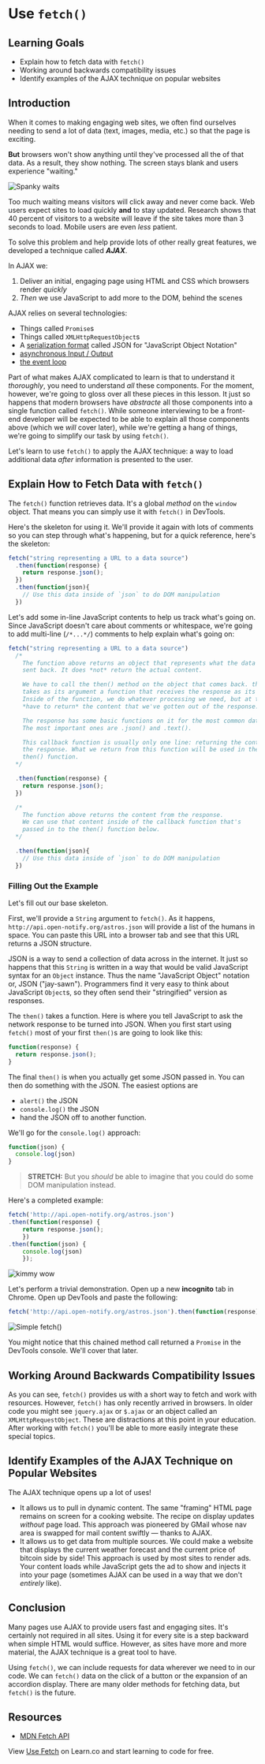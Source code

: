 # Use `fetch()`

## Learning Goals

- Explain how to fetch data with `fetch()`
- Working around backwards compatibility issues
- Identify examples of the AJAX technique on popular websites

## Introduction

When it comes to making engaging web sites, we often find ourselves needing to
send a lot of data (text, images, media, etc.) so that the page is exciting.

**But** browsers won't show anything until they've processed all the of that
data. As a result, they show nothing. The screen stays blank and users
experience "waiting."

![Spanky waits](https://media.giphy.com/media/tXL4FHPSnVJ0A/giphy.gif)

Too much waiting means visitors will click away and never come back. Web users
expect sites to load quickly **and** to stay updated. Research shows that 40
percent of visitors to a website will leave if the site takes more than 3
seconds to load. Mobile users are even _less_ patient.

To solve this problem and help provide lots of other really great features, we
developed a technique called **_AJAX_**.

In AJAX we:

1. Deliver an initial, engaging page using HTML and CSS which browsers render
   _quickly_
2. _Then_ we use JavaScript to add more to the DOM, behind the scenes

AJAX relies on several technologies:

* Things called `Promise`s
* Things called `XMLHttpRequestObject`s
* A [serialization format][sf] called JSON for "JavaScript Object Notation"
* [asynchronous Input / Output][asyncIO]
* [the event loop][el]

Part of what makes AJAX complicated to learn is that to understand it
_thoroughly_, you need to understand _all_ these components. For the moment,
however, we're going to gloss over all these pieces in this lesson. It just so
happens that modern browsers have _abstracte_ all those components into a
single function called `fetch()`. While someone interviewing to be a front-end
developer will be expected to be able to explain all those components above
(which we _will_ cover later), while we're getting a hang of things, we're
going to simplify our task by using `fetch()`.

Let's learn to use `fetch()` to apply the AJAX technique: a way to load
additional data _after_ information is presented to the user.

## Explain How to Fetch Data with `fetch()`

The `fetch()` function retrieves data. It's a global _method_ on the `window`
object. That means you can simply use it with `fetch()` in DevTools.

Here's the skeleton for using it. We'll provide it again with lots of comments
so you can step through what's happening, but for a quick reference, here's
the skeleton:

```js
fetch("string representing a URL to a data source")
  .then(function(response) {
    return response.json();
  })
  .then(function(json){
    // Use this data inside of `json` to do DOM manipulation
  })
```

Let's add some in-line JavaScript contents to help us track what's going on.
Since JavaScript doesn't care about comments or whitespace, we're going to add
multi-line (`/*...*/`) comments to help explain what's going on:

```js
fetch("string representing a URL to a data source")
  /*
    The function above returns an object that represents what the data source
    sent back. It does *not* return the actual content.

    We have to call the then() method on the object that comes back. then()
    takes as its argument a function that receives the response as its argument.
    Inside of the function, we do whatever processing we need, but at the end we
    *have to return* the content that we've gotten out of the response.

    The response has some basic functions on it for the most common data types.
    The most important ones are .json() and .text().

    This callback function is usually only one line: returning the content from
    the response. What we return from this function will be used in the _next_
    then() function.
  */

  .then(function(response) {
    return response.json();
  })

  /*
    The function above returns the content from the response.
    We can use that content inside of the callback function that's
    passed in to the then() function below.
  */

  .then(function(json){
    // Use this data inside of `json` to do DOM manipulation
  })
```

### Filling Out the Example

Let's fill out our base skeleton.

First, we'll provide a `String` argument to `fetch()`.  As it happens,
`http://api.open-notify.org/astros.json` will provide a list of the humans in
space. You can paste this URL into a browser tab and see that this URL returns
a JSON structure.

JSON is a way to send a collection of data across in the internet. It just so
happens that this `String` is written in a way that would be valid JavaScript
syntax for an `Object` instance. Thus the name "JavaScript Object" notation or,
JSON ("jay-sawn"). Programmers find it very easy to think about JavaScript
`Object`s, so they often send their "stringified" version as responses.

The `then()` takes a function. Here is where you tell JavaScript to ask the
network response to be turned into JSON.  When you first start using `fetch()`
most of your first `then()`s are going to look like this:

```js
function(response) {
  return response.json();
}
```

The final `then()` is when you actually get some JSON passed in. You can then
do something with the JSON. The easiest options are

* `alert()` the JSON
* `console.log()` the JSON
* hand the JSON off to another function.

We'll go for the `console.log()` approach:

```js
function(json) {
  console.log(json)
}
```

> **STRETCH:** But you _should_ be able to imagine that you could do some DOM
> manipulation instead.

Here's a completed example:

```js
fetch('http://api.open-notify.org/astros.json')
.then(function(response) {
    return response.json();
    })
.then(function(json) {
    console.log(json)
    });

```

![kimmy wow](http://i.giphy.com/3osxYwZm9WZwnt1Zja.gif)

Let's perform a trivial demonstration. Open up a new **incognito** tab in
Chrome. Open up DevTools and paste the following:

```js
fetch('http://api.open-notify.org/astros.json').then(function(response) { return response.json(); }).then(function(json) { console.log(json) });
```

![Simple fetch()](https://curriculum-content.s3.amazonaws.com/skills-front-end-web-development/js-async-fetch-readme/simple_fetch_incog_window.png)

You might notice that this chained method call returned a `Promise` in the
DevTools console. We'll cover that later.

## Working Around Backwards Compatibility Issues

As you can see, `fetch()` provides us with a short way to fetch and work with
resources. However, `fetch()` has only recently arrived in browsers. In older
code you might see `jquery.ajax` or `$.ajax` or an object called an
`XMLHttpRequestObject`. These are distractions at this point in your education.
After working with `fetch()` you'll be able to more easily integrate these
special topics.

## Identify Examples of the AJAX Technique on Popular Websites

The AJAX technique opens up a lot of uses!

* It allows us to pull in dynamic content. The same "framing" HTML page remains
  on screen for a cooking website. The recipe on display updates _without_ page
  load. This approach was pioneered by GMail whose nav area is swapped
  for mail content swiftly &mdash; thanks to AJAX.
* It allows us to get data from multiple sources. We could make a website that
  displays the current weather forecast and the current price of bitcoin side
  by side! This approach is used by most sites to render ads. Your content loads
  while JavaScript gets the ad to show and injects it into your page (sometimes
  AJAX can be used in a way that we don't _entirely_ like).

## Conclusion

Many pages use AJAX to provide users fast and engaging sites. It's certainly
not required in all sites. Using it for every site is a step backward when
simple HTML would suffice. However, as sites have more and more material, the
AJAX technique is a great tool to have.

Using `fetch()`, we can include requests for data wherever we need to in
our code. We can `fetch()` data on the click of a button or the expansion of an
accordion display. There are many older methods for fetching data, but
`fetch()` is the future.

## Resources

- [MDN Fetch API](https://developer.mozilla.org/en-US/docs/Web/API/Fetch_API)

<p class='util--hide'>View <a href='https://learn.co/lessons/fewpjs-use-fetch'>Use Fetch</a> on Learn.co and start learning to code for free.</p>

[sf]: https://en.wikipedia.org/wiki/Serialization
[asyncIO]: https://developer.mozilla.org/en-US/docs/Web/JavaScript/EventLoop
[el]: https://developer.mozilla.org/en-US/docs/Web/JavaScript/EventLoop
